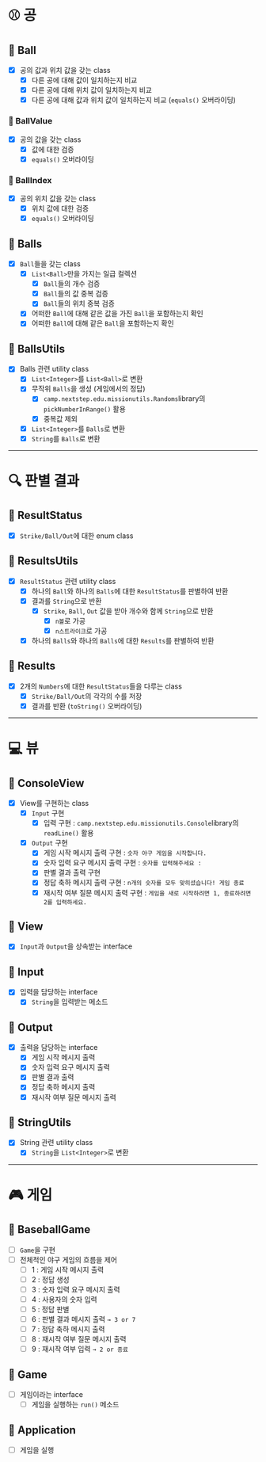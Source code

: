 # ⚾ 공

## 📕 Ball

- [x] 공의 값과 위치 값을 갖는 class
    - [x] 다른 공에 대해 값이 일치하는지 비교
    - [x] 다른 공에 대해 위치 값이 일치하는지 비교
    - [x] 다른 공에 대해 값과 위치 값이 일치하는지 비교 (`equals()` 오버라이딩)

### 📕 BallValue

- [x] 공의 값을 갖는 class
    - [x] 값에 대한 검증
    - [x] `equals()` 오버라이딩

### 📕 BallIndex

- [x] 공의 위치 값을 갖는 class
    - [x] 위치 값에 대한 검증
    - [x] `equals()` 오버라이딩

## 📕 Balls

- [x] `Ball`들을 갖는 class
    - [x] `List<Ball>`만을 가지는 일급 컬렉션
        - [x] `Ball`들의 개수 검증
        - [x] `Ball`들의 값 중복 검증
        - [x] `Ball`들의 위치 중복 검증
    - [x] 어떠한 `Ball`에 대해 같은 값을 가진 `Ball`을 포함하는지 확인
    - [x] 어떠한 `Ball`에 대해 같은 `Ball`을 포함하는지 확인

## 📒 BallsUtils

- [x] Balls 관련 utility class
    - [x] `List<Integer>`를 `List<Ball>`로 변환
    - [x] 무작위 `Balls`을 생성 (게임에서의 정답)
        - [x] `camp.nextstep.edu.missionutils.Randoms`library의 `pickNumberInRange()` 활용
        - [x] 중복값 제외
    - [x] `List<Integer>`를 `Balls`로 변환
    - [x] `String`를 `Balls`로 변환

---

# 🔍 판별 결과

## 📙 ResultStatus

- [x] `Strike/Ball/Out`에 대한 enum class

## 📒 ResultsUtils

- [x] `ResultStatus` 관련 utility class
    - [x] 하나의 `Ball`와 하나의 `Balls`에 대한 `ResultStatus`를 판별하여 반환
    - [x] 결과를 `String`으로 반환
        - [x] `Strike`, `Ball`, `Out` 값을 받아 개수와 함께 `String`으로 반환
            - [x] `n볼`로 가공
            - [x] `n스트라이크`로 가공
    - [x] 하나의 `Balls`와 하나의 `Balls`에 대한 `Results`를 판별하여 반환

## 📙 Results

- [x] 2개의 `Numbers`에 대한 `ResultStatus`들을 다루는 class
    - [x] `Strike/Ball/Out`의 각각의 수를 저장
    - [x] 결과를 반환 (`toString()` 오버라이딩)

---

# 💻 뷰

## 📗 ConsoleView

- [x] View를 구현하는 class
    - [x] `Input` 구현
        - [x] 입력 구현 : `camp.nextstep.edu.missionutils.Console`library의 `readLine()` 활용
    - [x] `Output` 구현
        - [x] 게임 시작 메시지 출력 구현 : `숫자 야구 게임을 시작합니다.`
        - [x] 숫자 입력 요구 메시지 출력 구현 : `숫자를 입력해주세요 : `
        - [x] 판별 결과 출력 구현
        - [x] 정답 축하 메시지 출력 구현 : `n개의 숫자를 모두 맞히셨습니다! 게임 종료`
        - [x] 재시작 여부 질문 메시지 출력 구현 : `게임을 새로 시작하려면 1, 종료하려면 2를 입력하세요.`

## 📗 View

- [x] `Input`과 `Output`을 상속받는 interface

## 📗 Input

- [x] 입력을 담당하는 interface
    - [x] `String`을 입력받는 메소드

## 📗 Output

- [x] 출력을 담당하는 interface
    - [x] 게임 시작 메시지 출력
    - [x] 숫자 입력 요구 메시지 출력
    - [x] 판별 결과 출력
    - [x] 정답 축하 메시지 출력
    - [x] 재시작 여부 질문 메시지 출력

## 📒 StringUtils

- [x] String 관련 utility class
    - [x] `String`을 `List<Integer>`로 변환

---

# 🎮 게임

## 📘 BaseballGame

- [ ] `Game`을 구현
- [ ] 전체적인 야구 게임의 흐름을 제어
    - [ ] 1 : 게임 시작 메시지 출력
    - [ ] 2 : 정답 생성
    - [ ] 3 : 숫자 입력 요구 메시지 출력
    - [ ] 4 : 사용자의 숫자 입력
    - [ ] 5 : 정답 판별
    - [ ] 6 : 판별 결과 메시지 출력 `→ 3 or 7`
    - [ ] 7 : 정답 축하 메시지 출력
    - [ ] 8 : 재시작 여부 질문 메시지 출력
    - [ ] 9 : 재시작 여부 입력 `→ 2 or 종료`

## 📘 Game

- [ ] 게임이라는 interface
    - [ ] 게임을 실행하는 `run()` 메소드

## 📘 Application

- [ ] 게임을 실행
